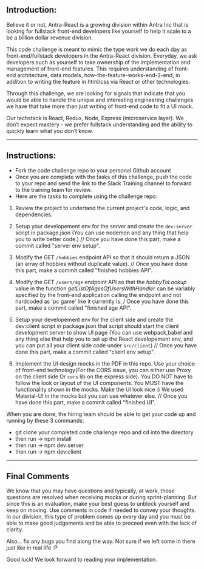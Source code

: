 ## Introduction:

Believe it or not, Antra-React is a growing division within Antra Inc that is looking for fullstack front-end developers like yourself to help it scale to a be a billion dollar revenue division.

This code challenge is meant to mimic the type work we do each day as front-end/fullstack developers in the Antra-React division. Everyday, we ask developers such as yourself to take ownership of the implementation and management of front-end features. This requires understanding of front-end architecture, data models, how-the-feature-works-end-2-end, in addition to writing the feature in html/css via React or other technologies.

Through this challenge, we are looking for signals that indicate that you would be able to handle the unique and interesting engineering challenges we have that take more than just writing of front-end code to fit a UI mock.

Our techstack is React, Redux, Node, Express (microservice layer). We don’t expect mastery - we prefer fullstack understanding and the ability to quickly learn what you don’t know.

---

## Instructions:

- Fork the code challenge repo to your personal Github account
- Once you are complete with the tasks of this challenge, push the code to your repo and send the link to the Slack Training channel to forward to the training team for review.
- Here are the tasks to complete using the challenge repo:

1. Review the project to undertand the current project's code, logic, and dependencies.

2. Setup your developement env for the server and create the `dev:server` script in package.json (You can use nodemon and any thing that help you to write better code.) // Once you have done this part, make a commit called "server env setup".

3. Modify the GET `/hobbies` endpoint API so that it should return a JSON (an array of hobbies without duplicate value).
   // Once you have done this part, make a commit called "finished hobbies API".

4. Modify the GET `/users/age` endpoint API so that the _hobbyToLookup_ value in the function _getListOfAgesOfUsersWithHandler_ can be variably specified by the front-end application calling the endpoint and not hardcoded as 'pc game' like it currently is. / Once you have done this part, make a commit called "finished age API".

5. Setup your developement env for the client side and create the dev:client script in package.json that script should start the client development server to show UI page (You can use webpack,babel and any thing else that help you to set up the React developement env, and you can put all your client side code under `src/client`) // Once you have done this part, make a commit called "client env setup".

6. Implement the UI design mocks in the PDF in this repo. Use your choice of front-end technology(For the CORS issue, you can either use Proxy on the client side Or `cors` lib on the express side). You DO NOT have to follow the look or layout of the UI components. You MUST have the functionality shown in the mocks. Make the UI look nice :) We used Material-UI in the mocks but you can use whatever else. // Once you have done this part, make a commit called "finished UI".

When you are done, the hiring team should be able to get your code up and running by these 3 commands:

- git clone your completed code challenge repo and cd into the directory
- then run -> npm install
- then run -> npm dev:server
- then run -> npm dev:client

---

## Final Comments

We know that you may have questions and typically, at work, those questions are resolved when receiving mocks or during sprint-planning. But since this is an evaluation, make your best guess to unblock yourself and keep on moving. Use comments in code if needed to convey your thoughts. In our division, this type of problem comes up every day and you must be able to make good judgements and be able to proceed even with the lack of clarity.

Also… fix any bugs you find along the way. Not sure if we left some in there just like in real life :P

Good luck! We look forward to reading your implementation.
